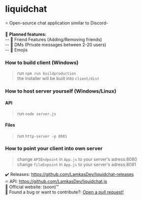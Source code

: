 # liquidchat
⭐ Open-source chat application similar to Discord-  

🚩 **Planned features:**  
-- 👥 Friend Features (Adding/Removing friends)  
-- 🔺 DMs (Private messages between 2-20 users)  
-- 🥰 Emojis 

### How to build client (Windows)
> run `npm run buildproduction`  
> the installer will be built into `client/dist`

### How to host server yourself (Windows/Linux)
#### API
> run `node server.js`
#### Files
> run `http-server -p 8081`

### How to point your client into own server
> change `APIEndpoint` in `App.js` to your server's adress:8080  
> change `fileEnpoint` in `App.js` to your server's adress:8081

✔️ Releases: https://github.com/LamkasDev/liquidchat-releases  
🔥 API: https://github.com/LamkasDev/liquidchat.js  
💛 Official website: (soon)™️  
🔴 Found a bug or want to contribute?: [Open a pull request!](https://github.com/LamkasDev/liquidchat/pulls)
